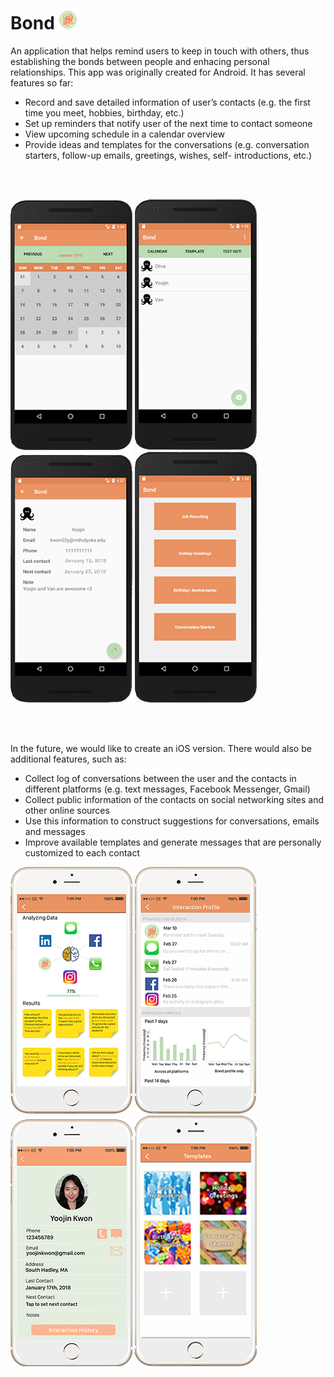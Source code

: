 # Bond ![logo](misc/Bond%20Logo%202.png)

An application that helps remind users to keep in touch with others, thus establishing the bonds between people and enhacing personal relationships. This app was originally created for Android. It has several features so far:
- Record and save detailed information of user’s contacts (e.g. the first time you meet, hobbies, birthday, etc.)
- Set up reminders that notify user of the next time to contact someone
- View upcoming schedule in a calendar overview
- Provide ideas and templates for the conversations (e.g. conversation starters, follow-up emails, greetings, wishes, self- introductions, etc.)
<br>
<br>

![](misc/Bond%20Calendar.png) ![](misc/Bond%20Contact%20List.png) ![](misc/Bond%20Contact.png) ![](misc/Bond%20Template%20Menu.png) 

<br>
<br>

In the future, we would like to create an iOS version. There would also be additional features, such as:
- Collect log of conversations between the user and the contacts in different platforms (e.g. text messages, Facebook Messenger, Gmail)
- Collect public information of the contacts on social networking sites and other online sources
- Use this information to construct suggestions for conversations, emails and messages
- Improve available templates and generate messages that are personally customized to each contact

![](misc/Bond%20Artificial%20Intelligence.png) ![](misc/Bond%20Profile%20iPhone.png) ![](misc/Bond%20Contact%20iPhone.png) ![](misc/Bond%20Template%20Menu%20iPhone.png)




